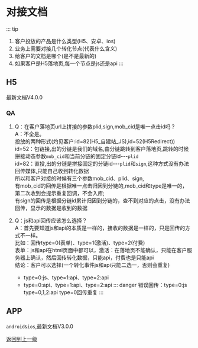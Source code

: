 # 对接文档
::: tip
1. 客户投放的产品是什么类型(H5、安卓、ios)
2. 业务上需要对接几个转化节点(代表什么含义)
3. 给客户的文档是哪个(是不是最新的)
4. 如果客户是H5落地页,每一个节点是js还是api
:::

## H5
最新文档V4.0.0
### QA
1. Q：在客户落地页url上拼接的参数plid,sign,mob_cid是唯一点击id吗？  
  A：不全是。  
  投放的两种形式(灼见客户:id=82(H5_自建站_JS),id=52(H5Redirect))  
  id=52：包链接,出的分链是我们的域名,由分链跳转到客户落地页,跳转的时候拼接动态参数`mob_cid`和当前分链的固定分链id---`plid`  
  id=82：直投,出的分链是拼接固定的分链id---`plid`和`sign`,这种方式没有办法回传媒体,只能自己收到转化数据  
  所以和客户对接的时候有三个参数mob_cid、plid、sign,  
  有mob_cid的回传是根据唯一点击归因到分链的,mob_cid和type是唯一的，第二次收到会提示重复回调，不会入库;  
  有sign的回传是根据分链id累计归因到分链的，查不到对应的点击，没有办法回传，显示的数据是收到的数据  
  
2. Q：js和api回传应该怎么选择？  
   A：首先要知道js和api的本质是一样的，接收的数据是一样的，只是回传的方式不一样。  
   比如：回传type=0(表单)、type=1(激活)、type=2(付费)  
   表单：js和api在html页面中都可以，激活：在落地页不能确认，只能在客户服务器上确认，然后回传转化数据，只能api，付费也是只能api  
   结论：客户可以选择(一个转化事件js和api只能二选一，否则会重复)  
   * type=0:js、type=1:api、type=2:api
   * type=0:api、type=1:api、type=2:api
   ::: danger
   错误回传：type=0:js   type=0,1,2:api  type=0回传重复
   :::

## APP
`android&ios`,最新文档V3.0.0


[返回到上一级](../)